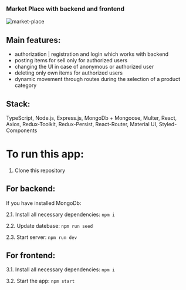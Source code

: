 ### Market Place with backend and frontend
![market-place](https://user-images.githubusercontent.com/99384076/225580567-3363b857-edab-4e57-b8c8-5b3723d512a3.gif)

## Main features:
- authorization | registration and login which works with backend
- posting items for sell only for authorized users
- changing the UI in case of anonymous or authorized user
- deleting only own items for authorized users
- dynamic movement through routes during the selection of a product category

## Stack: 
TypeScript, Node.js, Express.js, MongoDb + Mongoose, Multer, React, Axios, Redux-Toolkit, Redux-Persist, React-Router, Material UI, Styled-Components

# To run this app:
1. Clone this repository

## For backend:
If you have installed MongoDb:

2.1. Install all necessary dependencies: ```npm i```

2.2. Update datebase: ```npm run seed```

2.3. Start server: ```npm run dev```

## For frontend: 
3.1. Install all necessary dependencies: ```npm i```

3.2. Start the app: ```npm start```
